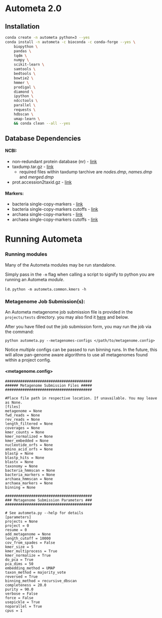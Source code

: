 Autometa 2.0
=========

Installation
------------

```bash
conda create -n autometa python=3 --yes
conda install -n autometa -c bioconda -c conda-forge --yes \
    biopython \
    pandas \
    tqdm \
    numpy \
    scikit-learn \
    samtools \
    bedtools \
    bowtie2 \
    hmmer \
    prodigal \
    diamond \
    ipython \
    ndcctools \
    parallel \
    requests \
    hdbscan \
    umap-learn \
    && conda clean --all --yes
```

Database Dependencies
------------

#### NCBI:

* non-redundant protein database (nr) - [link](ftp://ftp.ncbi.nlm.nih.gov/blast/db/FASTA/nr.gz)
* taxdump.tar.gz - [link](ftp://ftp.ncbi.nlm.nih.gov/pub/taxonomy/taxdump.tar.gz)
    - required files within taxdump tarchive are *nodes.dmp*, *names.dmp* and *merged.dmp*
* prot.accession2taxid.gz - [link](ftp://ftp.ncbi.nlm.nih.gov/pub/taxonomy/accession2taxid/prot.accession2taxid.gz)

#### Markers:

- bacteria single-copy-markers - [link]()
- bacteria single-copy-markers cutoffs - [link]()
- archaea single-copy-markers - [link]()
- archaea single-copy-markers cutoffs - [link]()

Running Autometa
==================

### Running modules

Many of the Autometa modules may be run standalone.

Simply pass in the `-m` flag when calling a script to signify to python you are running an Autometa *module*.

I.e. `python -m autometa.common.kmers -h`

### Metagenome Job Submission(s):

An Autometa metagenome job submission file is provided in the `projects/tests` directory.
you may also find it [here]() and below.

After you have filled out the job submission form, you may run the job via the command:

`python autometa.py --metagenomes-configs </path/to/metagenome.config>`

Notice *multiple* configs can be passed to run binning runs. In the future, this will allow
pan-genome aware algorithms to use all metagenomes found within a project config.

#### <metagenome.config>
```shell
########################################
###### Metagenome Submission Files #####
########################################

#Place file path in respective location. If unavailable. You may leave as None.
[files]
metagenome = None
fwd_reads = None
rev_reads = None
length_filtered = None
coverages = None
kmer_counts = None
kmer_normalized = None
kmer_embedded = None
nucleotide_orfs = None
amino_acid_orfs = None
blastp = None
blastp_hits = None
blastx = None
taxonomy = None
bacteria_hmmscan = None
bacteria_markers = None
archaea_hmmscan = None
archaea_markers = None
binning = None

########################################
### Metagenome Submission Parameters ###
########################################

# See autometa.py --help for details
[parameters]
projects = None
project = 0
resume = 0
add_metagenome = None
length_cutoff = 10000
cov_from_spades = False
kmer_size = 5
kmer_multiprocess = True
kmer_normalize = True
do_pca = True
pca_dims = 50
embedding_method = UMAP
taxon_method = majority_vote
reversed = True
binning_method = recursive_dbscan
completeness = 20.0
purity = 90.0
verbose = False
force = False
usepickle = True
noparallel = True
cpus = 1
```
